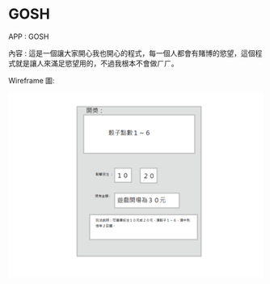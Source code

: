 # GOSH

APP : GOSH  

內容 : 這是一個讓大家開心我也開心的程式，每一個人都會有賭博的慾望，這個程式就是讓人來滿足慾望用的，不過我根本不會做ㄏㄏ。

Wireframe 圖:

![image](https://github.com/DNLiou/GOSH/blob/master/%E4%BC%81%E5%8A%83.png)
